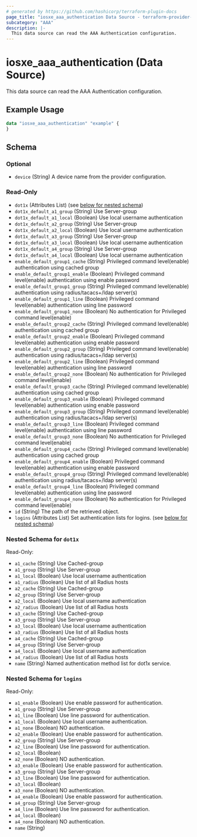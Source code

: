 ```yaml
---
# generated by https://github.com/hashicorp/terraform-plugin-docs
page_title: "iosxe_aaa_authentication Data Source - terraform-provider-iosxe"
subcategory: "AAA"
description: |-
  This data source can read the AAA Authentication configuration.
---
```


# iosxe_aaa_authentication (Data Source)

This data source can read the AAA Authentication configuration.

## Example Usage

```terraform
data "iosxe_aaa_authentication" "example" {
}
```

<!-- schema generated by tfplugindocs -->
## Schema

### Optional

- `device` (String) A device name from the provider configuration.

### Read-Only

- `dot1x` (Attributes List) (see [below for nested schema](#nestedatt--dot1x))
- `dot1x_default_a1_group` (String) Use Server-group
- `dot1x_default_a1_local` (Boolean) Use local username authentication
- `dot1x_default_a2_group` (String) Use Server-group
- `dot1x_default_a2_local` (Boolean) Use local username authentication
- `dot1x_default_a3_group` (String) Use Server-group
- `dot1x_default_a3_local` (Boolean) Use local username authentication
- `dot1x_default_a4_group` (String) Use Server-group
- `dot1x_default_a4_local` (Boolean) Use local username authentication
- `enable_default_group1_cache` (String) Privileged command level(enable) authentication using cached group
- `enable_default_group1_enable` (Boolean) Privileged command level(enable) authentication using enable password
- `enable_default_group1_group` (String) Privileged command level(enable) authentication using radius/tacacs+/ldap server(s)
- `enable_default_group1_line` (Boolean) Privileged command level(enable) authentication using line password
- `enable_default_group1_none` (Boolean) No authentication for Privileged command level(enable)
- `enable_default_group2_cache` (String) Privileged command level(enable) authentication using cached group
- `enable_default_group2_enable` (Boolean) Privileged command level(enable) authentication using enable password
- `enable_default_group2_group` (String) Privileged command level(enable) authentication using radius/tacacs+/ldap server(s)
- `enable_default_group2_line` (Boolean) Privileged command level(enable) authentication using line password
- `enable_default_group2_none` (Boolean) No authentication for Privileged command level(enable)
- `enable_default_group3_cache` (String) Privileged command level(enable) authentication using cached group
- `enable_default_group3_enable` (Boolean) Privileged command level(enable) authentication using enable password
- `enable_default_group3_group` (String) Privileged command level(enable) authentication using radius/tacacs+/ldap server(s)
- `enable_default_group3_line` (Boolean) Privileged command level(enable) authentication using line password
- `enable_default_group3_none` (Boolean) No authentication for Privileged command level(enable)
- `enable_default_group4_cache` (String) Privileged command level(enable) authentication using cached group
- `enable_default_group4_enable` (Boolean) Privileged command level(enable) authentication using enable password
- `enable_default_group4_group` (String) Privileged command level(enable) authentication using radius/tacacs+/ldap server(s)
- `enable_default_group4_line` (Boolean) Privileged command level(enable) authentication using line password
- `enable_default_group4_none` (Boolean) No authentication for Privileged command level(enable)
- `id` (String) The path of the retrieved object.
- `logins` (Attributes List) Set authentication lists for logins. (see [below for nested schema](#nestedatt--logins))

<a id="nestedatt--dot1x"></a>
### Nested Schema for `dot1x`

Read-Only:

- `a1_cache` (String) Use Cached-group
- `a1_group` (String) Use Server-group
- `a1_local` (Boolean) Use local username authentication
- `a1_radius` (Boolean) Use list of all Radius hosts
- `a2_cache` (String) Use Cached-group
- `a2_group` (String) Use Server-group
- `a2_local` (Boolean) Use local username authentication
- `a2_radius` (Boolean) Use list of all Radius hosts
- `a3_cache` (String) Use Cached-group
- `a3_group` (String) Use Server-group
- `a3_local` (Boolean) Use local username authentication
- `a3_radius` (Boolean) Use list of all Radius hosts
- `a4_cache` (String) Use Cached-group
- `a4_group` (String) Use Server-group
- `a4_local` (Boolean) Use local username authentication
- `a4_radius` (Boolean) Use list of all Radius hosts
- `name` (String) Named authentication method list for dot1x service.


<a id="nestedatt--logins"></a>
### Nested Schema for `logins`

Read-Only:

- `a1_enable` (Boolean) Use enable password for authentication.
- `a1_group` (String) Use Server-group
- `a1_line` (Boolean) Use line password for authentication.
- `a1_local` (Boolean) Use local username authentication.
- `a1_none` (Boolean) NO authentication.
- `a2_enable` (Boolean) Use enable password for authentication.
- `a2_group` (String) Use Server-group
- `a2_line` (Boolean) Use line password for authentication.
- `a2_local` (Boolean)
- `a2_none` (Boolean) NO authentication.
- `a3_enable` (Boolean) Use enable password for authentication.
- `a3_group` (String) Use Server-group
- `a3_line` (Boolean) Use line password for authentication.
- `a3_local` (Boolean)
- `a3_none` (Boolean) NO authentication.
- `a4_enable` (Boolean) Use enable password for authentication.
- `a4_group` (String) Use Server-group
- `a4_line` (Boolean) Use line password for authentication.
- `a4_local` (Boolean)
- `a4_none` (Boolean) NO authentication.
- `name` (String)
